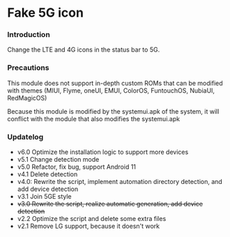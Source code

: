 # Fake 5G icon

### Introduction
Change the LTE and 4G icons in the status bar to 5G.

### Precautions
This module does not support in-depth custom ROMs that can be modified with themes (MIUI, Flyme, oneUI, EMUI, ColorOS, FuntouchOS, NubiaUI, RedMagicOS)

Because this module is modified by the systemui.apk of the system, it will conflict with the module that also modifies the systemui.apk

### Updatelog
- v6.0 Optimize the installation logic to support more devices
- v5.1 Change detection mode
- v5.0 Refactor, fix bug, support Android 11
- v4.1 Delete detection
- v4.0: Rewrite the script, implement automation directory detection, and add device detection
- v3.1 Join 5GE style
- <S>v3.0 Rewrite the script, realize automatic generation, add device detection</S>
- v2.2 Optimize the script and delete some extra files
- v2.1 Remove LG support, because it doesn't work
